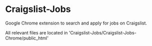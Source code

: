 Craigslist-Jobs
===============

Google Chrome extension to search and apply for jobs on Craigslist.

All relevant files are located in 'Craigslist-Jobs/Craigslist-Jobs-Chrome/public_html' 
